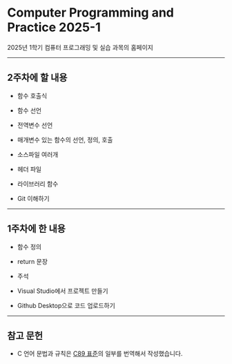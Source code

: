 # Computer Programming and Practice 2025-1
2025년 1학기 컴퓨터 프로그래밍 및 실습 과목의 홈페이지

-------

## 2주차에 할 내용

* 함수 호출식

* 함수 선언

* 전역변수 선언

* 매개변수 있는 함수의 선언, 정의, 호출

* 소스파일 여러개

* 헤더 파일

* 라이브러리 함수

* Git 이해하기

-------

## 1주차에 한 내용

* 함수 정의

* return 문장

* 주석

* Visual Studio에서 프로젝트 만들기

* Github Desktop으로 코드 업로드하기

-------

## 참고 문헌

* C 언어 문법과 규칙은 [C89 표준](https://port70.net/~nsz/c/c89/c89-draft.html)의 일부를 번역해서 작성했습니다.

